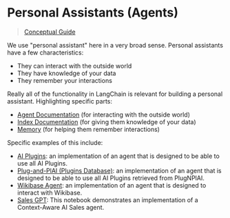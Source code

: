 # Personal Assistants (Agents)

> [Conceptual Guide](https://docs.langchain.com/docs/use-cases/personal-assistants)


We use "personal assistant" here in a very broad sense.
Personal assistants have a few characteristics:

- They can interact with the outside world
- They have knowledge of your data
- They remember your interactions

Really all of the functionality in LangChain is relevant for building a personal assistant.
Highlighting specific parts:

- [Agent Documentation](../modules/agents.rst) (for interacting with the outside world)
- [Index Documentation](../modules/indexes.rst) (for giving them knowledge of your data)
- [Memory](../modules/memory.rst) (for helping them remember interactions)

Specific examples of this include:

- [AI Plugins](agents/custom_agent_with_plugin_retrieval.ipynb): an implementation of an agent that is designed to be able to use all AI Plugins.
- [Plug-and-PlAI (Plugins Database)](agents/custom_agent_with_plugin_retrieval_using_plugnplai.ipynb): an implementation of an agent that is designed to be able to use all AI Plugins retrieved from PlugNPlAI.
- [Wikibase Agent](agents/wikibase_agent.ipynb): an implementation of an agent that is designed to interact with Wikibase.
- [Sales GPT](agents/sales_agent_with_context.ipynb): This notebook demonstrates an implementation of a Context-Aware AI Sales agent.
